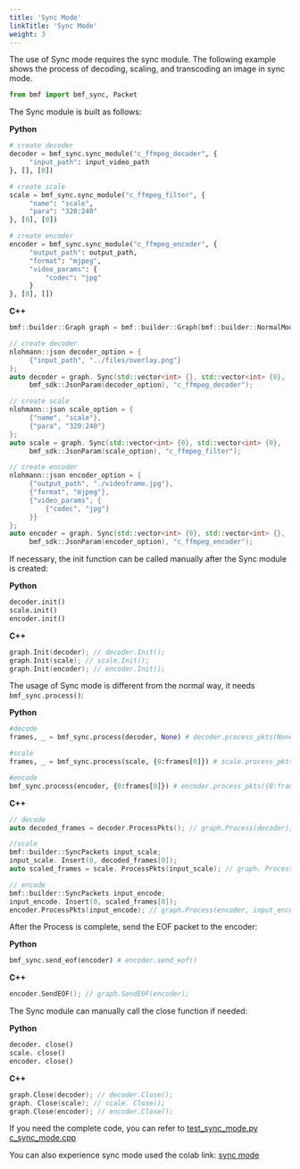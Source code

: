 ```yaml
---
title: 'Sync Mode'
linkTitle: 'Sync Mode'
weight: 3
---
```


The use of Sync mode requires the sync module. The following example shows the process of decoding, scaling, and transcoding an image in sync mode.

```python
from bmf import bmf_sync, Packet
```

The Sync module is built as follows:

**Python**
```python
# create decoder
decoder = bmf_sync.sync_module("c_ffmpeg_decoder", {
     "input_path": input_video_path
}, [], [0])

# create scale
scale = bmf_sync.sync_module("c_ffmpeg_filter", {
     "name": "scale",
     "para": "320:240"
}, [0], [0])

# create encoder
encoder = bmf_sync.sync_module("c_ffmpeg_encoder", {
     "output_path": output_path,
     "format": "mjpeg",
     "video_params": {
         "codec": "jpg"
     }
}, [0], [])
```

**C++**
```cpp
bmf::builder::Graph graph = bmf::builder::Graph(bmf::builder::NormalMode);

// create decoder
nlohmann::json decoder_option = {
     {"input_path", "../files/overlay.png"}
};
auto decoder = graph. Sync(std::vector<int> {}, std::vector<int> {0},
     bmf_sdk::JsonParam(decoder_option), "c_ffmpeg_decoder");

// create scale
nlohmann::json scale_option = {
     {"name", "scale"},
     {"para", "320:240"}
};
auto scale = graph. Sync(std::vector<int> {0}, std::vector<int> {0},
     bmf_sdk::JsonParam(scale_option), "c_ffmpeg_filter");

// create encoder
nlohmann::json encoder_option = {
     {"output_path", "./videoframe.jpg"},
     {"format", "mjpeg"},
     {"video_params", {
         {"codec", "jpg"}
     }}
};
auto encoder = graph. Sync(std::vector<int> {0}, std::vector<int> {},
     bmf_sdk::JsonParam(encoder_option), "c_ffmpeg_encoder");
```

If necessary, the init function can be called manually after the Sync module is created:

**Python**

```python
decoder.init()
scale.init()
encoder.init()
```

**C++**

```cpp
graph.Init(decoder); // decoder.Init();
graph.Init(scale); // scale.Init();
graph.Init(encoder); // encoder.Init();
```

The usage of Sync mode is different from the normal way, it needs ```bmf_sync.process()```:

**Python**

```python
#decode
frames, _ = bmf_sync.process(decoder, None) # decoder.process_pkts(None)

#scale
frames, _ = bmf_sync.process(scale, {0:frames[0]}) # scale.process_pkts({0:frames[0]})

#encode
bmf_sync.process(encoder, {0:frames[0]}) # encoder.process_pkts({0:frames[0]})
```

**C++**
```cpp
// decode
auto decoded_frames = decoder.ProcessPkts(); // graph.Process(decoder);

//scale
bmf::builder::SyncPackets input_scale;
input_scale. Insert(0, decoded_frames[0]);
auto scaled_frames = scale. ProcessPkts(input_scale); // graph. Process(scale, input_scale);

// encode
bmf::builder::SyncPackets input_encode;
input_encode. Insert(0, scaled_frames[0]);
encoder.ProcessPkts(input_encode); // graph.Process(encoder, input_encode);
```

After the Process is complete, send the EOF packet to the encoder:

**Python**
```python
bmf_sync.send_eof(encoder) # encoder.send_eof()
```

**C++**

```cpp
encoder.SendEOF(); // graph.SendEOF(encoder);
```

The Sync module can manually call the close function if needed:

**Python**

```python
decoder. close()
scale. close()
encoder. close()
```

**C++**

```cpp
graph.Close(decoder); // decoder.Close();
graph. Close(scale); // scale. Close();
graph.Close(encoder); // encoder.Close();
```

If you need the complete code, you can refer to [test_sync_mode.py](#tbytodo-1) [c_sync_mode.cpp](#tbytodo-2)

You can also experience sync mode used the colab link: [sync mode](#tbytodo-3)